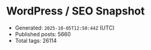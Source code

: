 # WordPress / SEO Snapshot

- Generated: `2025-10-05T12:50:44Z` (UTC)
- Published posts: 5660
- Total tags: 26114
